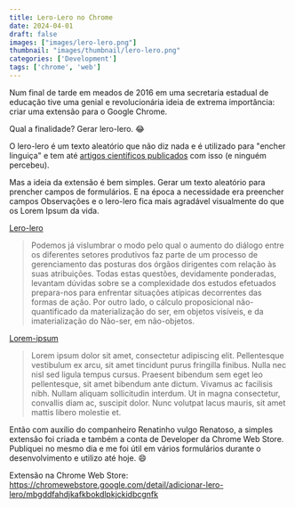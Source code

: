 ```yaml
---
title: Lero-Lero no Chrome
date: 2024-04-01
draft: false
images: ["images/lero-lero.png"]
thumbnail: "images/thumbnail/lero-lero.png"
categories: ['Development']
tags: ['chrome', 'web']
---
```


Num final de tarde em meados de 2016 em uma secretaria estadual de educação tive uma genial e revolucionária ideia de extrema importância:
criar uma extensão para o Google Chrome.

Qual a finalidade? Gerar lero-lero. :joy:

O lero-lero é um texto aleatório que não diz nada e é utilizado para "encher linguiça" e tem até
[artigos científicos publicados](https://www.dche.ufscar.br/news/120-artigos-cientificos-foram-criados-por-gerador-de-lero-lero-e-ninguem-percebeu) 
com isso (e ninguém percebeu).

Mas a ideia da extensão é bem simples. Gerar um texto aleatório para prencher campos de formulários.
E na época a necessidade era preencher campos Observações e o lero-lero fica mais agradável visualmente do que os Lorem Ipsum da vida.

[Lero-lero](https://desciclopedia.org/wiki/Lero-lero)
> Podemos já vislumbrar o modo pelo qual o aumento do diálogo entre os diferentes setores produtivos faz parte de um processo de gerenciamento das posturas dos órgãos dirigentes com relação às
> suas atribuições. Todas estas questões, devidamente ponderadas, levantam dúvidas sobre se a complexidade dos estudos efetuados prepara-nos para enfrentar situações atípicas decorrentes das
> formas de ação. Por outro lado, o cálculo proposicional não-quantificado da materialização do ser, em objetos visíveis, e da imaterialização do Não-ser, em não-objetos.

[Lorem-ipsum](https://www.lipsum.com/)
> Lorem ipsum dolor sit amet, consectetur adipiscing elit. Pellentesque vestibulum ex arcu, sit amet tincidunt purus fringilla finibus. Nulla nec nisl sed ligula tempus cursus.
> Praesent bibendum sem eget leo pellentesque, sit amet bibendum ante dictum. Vivamus ac facilisis nibh. Nullam aliquam sollicitudin interdum.
> Ut in magna consectetur, convallis diam ac, suscipit dolor. Nunc volutpat lacus mauris, sit amet mattis libero molestie et. 


Então com auxilio do companheiro Renatinho vulgo Renatoso, a simples extensão foi criada e também a conta de Developer da Chrome Web Store.
Publiquei no mesmo dia e me foi útil em vários formulários durante o desenvolvimento e utilizo até hoje. :smile:


Extensão na Chrome Web Store: 
https://chromewebstore.google.com/detail/adicionar-lero-lero/mbgddfahdjkafkbokdlpkjckidbcgnfk